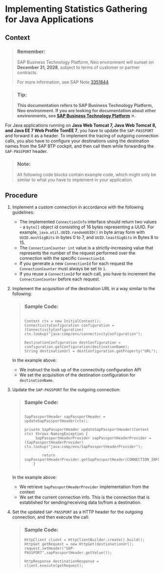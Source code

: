 <!-- loio05a07108d34540d39b8a79e2caf96c8c -->

# Implementing Statistics Gathering for Java Applications



## Context

> ### Remember:  
> SAP Business Technology Platform, Neo environment will sunset on **December 31, 2028**, subject to terms of customer or partner contracts.
> 
> For more information, see SAP Note [3351844](https://launchpad.support.sap.com/#/notes/3351844).

> ### Tip:  
> **This documentation refers to SAP Business Technology Platform, Neo environment. If you are looking for documentation about other environments, see [SAP Business Technology Platform](https://help.sap.com/viewer/65de2977205c403bbc107264b8eccf4b/Cloud/en-US/6a2c1ab5a31b4ed9a2ce17a5329e1dd8.html "SAP Business Technology Platform (SAP BTP) is an integrated offering comprised of four technology portfolios: database and data management, application development and integration, analytics, and intelligent technologies. The platform offers users the ability to turn data into business value, compose end-to-end business processes, and build and extend SAP applications quickly.") :arrow_upper_right:.**

For Java applications running on **Java Web Tomcat 7, Java Web Tomcat 8, and Java EE 7 Web Profile TomEE 7**, you have to update the `SAP-PASSPORT` and forward it as a header. To implement the tracing of outgoing connection calls, you also have to configure your destinations using the destination names from the SAP BTP cockpit, and then call them while forwarding the `SAP-PASSPORT` header.

> ### Note:  
> All following code blocks contain example code, which might only be similar to what you have to implement in your application.



## Procedure

1.  Implement а custom connection in accordance with the following guidelines:

    -   The implemented `ConnectionInfo` interface should return two values - a `byte[]` object id consisting of 16 bytes representing a UUID. For example, `java.util.UUID.randomUUID()` in byte array form with `UUID.mostSigBits` in bytes 0 to 7, and `UUID.leastSigBits` in Bytes 8 to 15.
    -   The `ConnectionCounter int` value is a strictly-increasing value that represents the number of the request performed over the connection with the specific `ConnectionId`.
    -   If you generate a new `ConnectionId` for each request the `ConnectionCounter` must always be set to `1`.
    -   If you reuse a `ConnectionId` for each call, you have to increment the `ConnectionCounter` before each request.

2.  Implement the acquisition of the destination URL in a way similar to the following:

    > ### Sample Code:  
    > ```
    > 
    > Context ctx = new InitialContext();
    > ConnectivityConfiguration configuration = (ConnectivityConfiguration) ctx.lookup("java:comp/env/connectivityConfiguration");
    > 
    > DestinationConfiguration destConfiguration = configuration.getConfiguration(destinationName);
    > String destinationUrl = destConfiguration.getProperty("URL");
    > 
    > ```

    In the example above:

    -   We instruct the look up of the connectivity configuration API
    -   We set the acquisition of the destination configuration for `destinationName`.

3.  Update the `SAP-PASSPORT` for the outgoing connection:

    > ### Sample Code:  
    > ```
    > 
    > SapPassportHeader sapPassportHeader = updateSapPassportHeader(ctx);
    > 
    > private SapPassportHeader updateSapPassportHeader(Context ctx) throws NamingException {
    >      SapPassportHeaderProvider sapPassportHeaderProvider = (SapPassportHeaderProvider) ctx.lookup("java:comp/env/SapPassportHeaderProvider");
    >     
    >         return sapPassportHeaderProvider.getSapPassportHeader(CONNECTION_INFO);
    >     }
    > 
    > ```
    > 
    > ```
    > 
    > ```

    In the example above:

    -   We retrieve `SapPassportHeaderProvider` implementation from the context
    -   We set the current connection info. This is the connection that is established for sending/receiving data to/from a destination.

4.  Set the updated `SAP-PASSPORT` as a HTTP header for the outgoing connection, and then execute the call:

    > ### Sample Code:  
    > ```
    > HttpClient client = HttpClientBuilder.create().build();
    > HttpGet getRequest = new HttpGet(destionationUrl);
    > request.setHeader("SAP-PASSPORT",sapPassportHeader.getValue());
    > 
    > HttpResponse destinationResponse = client.execute(getRequest);
    > 
    > ```


